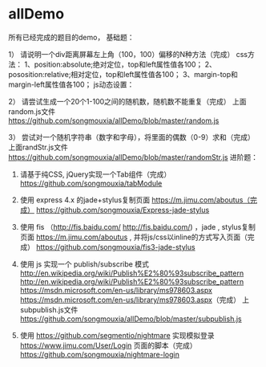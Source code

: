 # allDemo
所有已经完成的题目的demo，
基础题：

1） 请说明一个div距离屏幕左上角（100，100）偏移的N种方法（完成）
  css方法：
  1、position:absolute;绝对定位，top和left属性值各100；
 2、pososition:relative;相对定位，top和left属性值各100；
 3、margin-top和margin-left属性值各100；
 js动态设置：

2） 请尝试生成一个20个1-100之间的随机数，随机数不能重复（完成）
 上面random.js文件 https://github.com/songmouxia/allDemo/blob/master/random.js

3） 尝试对一个随机字符串（数字和字母），将里面的偶数（0-9）求和（完成）
 上面randStr.js文件 https://github.com/songmouxia/allDemo/blob/master/randomStr.js
进阶题：

1) 请基于纯CSS, jQuery实现一个Tab组件（完成）
https://github.com/songmouxia/tabModule

2) 使用 express 4.x 的jade+stylus复制页面 https://m.jimu.com/aboutus（完成）
  https://github.com/songmouxia/Express-jade-stylus
3) 使用 fis （http://fis.baidu.com/ <http://fis.baidu.com/>) ，jade , stylus复制页面 https://m.jimu.com/aboutus , 并将js/css以inline的方式写入页面（完成）
https://github.com/songmouxia/fis3-jade-stylus
6) 使用 js 实现一个 publish/subscribe 模式 http://en.wikipedia.org/wiki/Publish%E2%80%93subscribe_pattern <http://en.wikipedia.org/wiki/Publish%E2%80%93subscribe_pattern> https://msdn.microsoft.com/en-us/library/ms978603.aspx <https://msdn.microsoft.com/en-us/library/ms978603.aspx>（完成）
上subpublish.js文件 https://github.com/songmouxia/allDemo/blob/master/subpublish.js
7) 使用 https://github.com/segmentio/nightmare 实现模拟登录 https://www.jimu.com/User/Login 页面的脚本（完成）
https://github.com/songmouxia/nightmare-login
